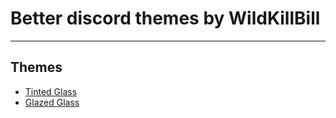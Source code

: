 # Better discord themes by WildKillBill
<hr>

## Themes
 + [Tinted Glass](https://github.com/WildKillBill/Better-Discord-Themes-by-WildKillBill/tree/main/Themes/Tinted%20Glass)
 + [Glazed Glass](https://github.com/WildKillBill/Better-Discord-Themes-by-WildKillBill/tree/main/Themes/Glazed%20Glass)
